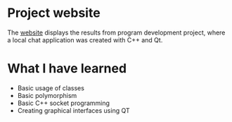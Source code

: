 # Project website
The [website](https://prajke.github.io/) displays the results from program development project, where a local chat application was created with C++ and Qt.

# What I have learned
- Basic usage of classes
- Basic polymorphism
- Basic C++ socket programming
- Creating graphical interfaces using QT
